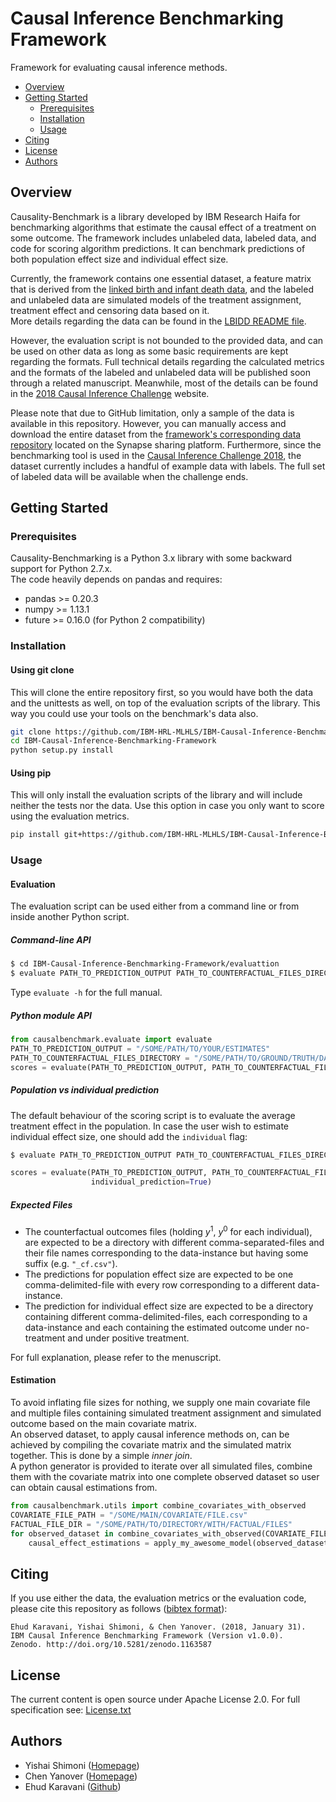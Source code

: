 # Causal Inference Benchmarking Framework
Framework for evaluating causal inference methods.

 - [Overview](#overview)
 - [Getting Started](#getting-started)
   - [Prerequisites](#prerequisites)
   - [Installation](#installation)
   - [Usage](#usage)
 - [Citing](#citing)
 - [License](#license)
 - [Authors](#authors)

## Overview
Causality-Benchmark is a library developed by IBM Research Haifa for 
benchmarking algorithms that estimate the causal effect of a treatment on 
some outcome. The framework includes unlabeled data, labeled data, and code 
for scoring algorithm predictions. It can benchmark predictions of both 
population effect size and individual effect size.  

Currently, the framework contains one essential dataset, 
a feature matrix that is derived from the 
[linked birth and infant death data](https://www.cdc.gov/nchs/nvss/linked-birth.htm),
and the labeled and unlabeled data are simulated models of the 
treatment assignment, treatment effect and censoring data based on it.  
More details regarding the data can be found in the [LBIDD README file](data/LBIDD/README.md).

However, the evaluation script is not bounded to the provided data, 
and can be used on other data as 
long as some basic requirements are kept regarding the formats. 
Full technical details regarding the calculated metrics and the formats of the 
labeled and unlabeled data will be published soon through a related manuscript. 
Meanwhile, most of the details can be found in the 
[2018 Causal Inference Challenge](https://www.synapse.org/ACIC2018Challenge)
website.

Please note that due to GitHub limitation, only a sample of the data is 
available in this repository. However, you can manually access and download 
the entire dataset from the 
[framework's corresponding data repository](https://www.synapse.org/IBMCausalityData) 
located on the Synapse sharing platform.
Furthermore, since the benchmarking tool is used in the 
[Causal Inference Challenge 2018](https://www.synapse.org/#!Synapse:syn11294478),
the dataset currently includes a handful of example data with labels.
The full set of labeled data will be available when the challenge ends.

## Getting Started
### Prerequisites
Causality-Benchmarking is a Python 3.x library with some backward support for Python 2.7.x.  
The code heavily depends on pandas and requires:
* pandas >= 0.20.3
* numpy >= 1.13.1
* future >= 0.16.0 (for Python 2 compatibility)

### Installation
#### Using git clone
This will clone the entire repository first, so you would have both the data and the unittests as well,
on top of the evaluation scripts of the library. This way you could use your tools on the benchmark's
data also.
```bash
git clone https://github.com/IBM-HRL-MLHLS/IBM-Causal-Inference-Benchmarking-Framework.git
cd IBM-Causal-Inference-Benchmarking-Framework
python setup.py install
```

#### Using pip 
This will only install the evaluation scripts of the library and will include neither the tests
nor the data. Use this option in case you only want to score using the evaluation metrics.
```bash
pip install git+https://github.com/IBM-HRL-MLHLS/IBM-Causal-Inference-Benchmarking-Framework.git
``` 

### Usage
#### Evaluation
The evaluation script can be used either from a command line or from inside another Python
script.  
##### Command-line API
```bash
$ cd IBM-Causal-Inference-Benchmarking-Framework/evaluattion
$ evaluate PATH_TO_PREDICTION_OUTPUT PATH_TO_COUNTERFACTUAL_FILES_DIRECTORY
```
Type `evaluate -h` for the full manual.

##### Python module API
```python
from causalbenchmark.evaluate import evaluate
PATH_TO_PREDICTION_OUTPUT = "/SOME/PATH/TO/YOUR/ESTIMATES" 
PATH_TO_COUNTERFACTUAL_FILES_DIRECTORY = "/SOME/PATH/TO/GROUND/TRUTH/DATA" 
scores = evaluate(PATH_TO_PREDICTION_OUTPUT, PATH_TO_COUNTERFACTUAL_FILES_DIRECTORY)
```

##### Population vs individual prediction
The default behaviour of the scoring script is to evaluate the average treatment effect 
in the population.
In case the user wish to estimate individual effect size, one should add the `individual` flag:  
```bash
$ evaluate PATH_TO_PREDICTION_OUTPUT PATH_TO_COUNTERFACTUAL_FILES_DIRECTORY --i
``` 
```python 
scores = evaluate(PATH_TO_PREDICTION_OUTPUT, PATH_TO_COUNTERFACTUAL_FILES_DIRECTORY,
                  individual_prediction=True)
```
##### Expected Files
* The counterfactual outcomes files (holding $y^1$, $y^0$ for each individual), are expected to be a
  directory with different comma-separated-files and their file names corresponding to the
  data-instance but having some suffix (e.g. `"_cf.csv"`).
* The predictions for population effect size are expected to be one comma-delimited-file with
  every row corresponding to a different data-instance.
* The prediction for individual effect size are expected to be a directory containing different
  comma-delimited-files, each corresponding to a data-instance and each containing the
  estimated outcome under no-treatment and under positive treatment.

For full explanation, please refer to the menuscript.

#### Estimation
To avoid inflating file sizes for nothing, 
we supply one main covariate file and multiple files containing simulated treatment 
assignment and simulated outcome based on the main covariate matrix.    
An observed dataset, to apply causal inference methods on, can be achieved by compiling 
the covariate matrix and the simulated matrix together. This is done by a simple 
*inner join*.  
A python generator is provided to iterate over all simulated files, combine them with
the covariate matrix into one complete observed dataset so user can obtain causal estimations
from.
```python
from causalbenchmark.utils import combine_covariates_with_observed
COVARIATE_FILE_PATH = "/SOME/MAIN/COVARIATE/FILE.csv"
FACTUAL_FILE_DIR = "/SOME/PATH/TO/DIRECTORY/WITH/FACTUAL/FILES"
for observed_dataset in combine_covariates_with_observed(COVARIATE_FILE_PATH,FACTUAL_FILE_DIR):
    causal_effect_estimations = apply_my_awesome_model(observed_dataset)
```
 
## Citing
If you use either the data, the evaluation metrics or the evaluation code, please cite this 
repository as follows ([bibtex format](https://zenodo.org/record/1163587/export/hx#.WnHnPq6WY-U)):
```
Ehud Karavani, Yishai Shimoni, & Chen Yanover. (2018, January 31). 
IBM Causal Inference Benchmarking Framework (Version v1.0.0). 
Zenodo. http://doi.org/10.5281/zenodo.1163587
```

## License
The current content is open source under Apache License 2.0. For full specification see: 
[License.txt](License.txt)

## Authors
* Yishai Shimoni ([Homepage](http://researcher.watson.ibm.com/researcher/view.php?person=il-YISHAIS))
* Chen Yanover ([Homepage](http://researcher.watson.ibm.com/researcher/view.php?person=il-CHENY))
* Ehud Karavani ([Github](https://github.com/ehudkr))
 
